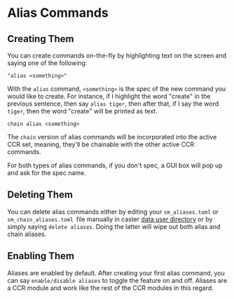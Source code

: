 # Alias Commands

## Creating Them

You can create commands on-the-fly by highlighting text on the screen and saying one of the following:

`"alias <something>"`

With the `alias` command, `<something>` is the spec of the new command you would like to create. For instance, if I highlight the word "create" in the previous sentence, then say `alias tiger`, then after that, if I say the word `tiger`, then the word "create" will be printed as text.

`chain alias <something>`

The `chain` version of alias commands will be incorporated into the active CCR set, meaning, they'll be chainable with the other active CCR commands.

For both types of alias commands, if you don't spec, a GUI box will pop up and ask for the spec name.

## Deleting Them

You can delete alias commands either by editing your `sm_aliases.toml` or `sm_chain_aliases.toml `file manually in caster [data user directory](https://caster-lexiconcode.readthedocs.io/en/documentation/readthedocs/User_Dir/Caster_User_Dir/) or by simply saying `delete aliases`. Doing the latter will wipe out both alias and chain aliases.

## Enabling Them

Aliases are enabled by default. After creating your first alias command, you can say `enable/disable aliases` to toggle the feature on and off. Aliases are a CCR module and work like the rest of the CCR modules in this regard.